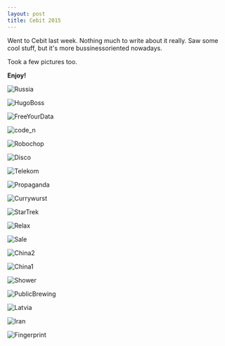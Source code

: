 ```yaml
---
layout: post
title: Cebit 2015
---
```

Went to Cebit last week.
Nothing much to write about it really. Saw some cool stuff, but it's more bussinessoriented nowadays.

Took a few pictures too. 

**Enjoy!**

![Russia](http://arghh.github.io/images/cebit/1.jpg)
            
![HugoBoss](http://arghh.github.io/images/cebit/2.jpg)
            
![FreeYourData](http://arghh.github.io/images/cebit/3.jpg)

![code_n](http://arghh.github.io/images/cebit/4.jpg)

![Robochop](http://arghh.github.io/images/cebit/5.jpg)

![Disco](http://arghh.github.io/images/cebit/6.jpg)

![Telekom](http://arghh.github.io/images/cebit/7.jpg)

![Propaganda](http://arghh.github.io/images/cebit/8.jpg)  

![Currywurst](http://arghh.github.io/images/cebit/9.jpg)

![StarTrek](http://arghh.github.io/images/cebit/10.jpg)  

![Relax](http://arghh.github.io/images/cebit/11.jpg)  

![Sale](http://arghh.github.io/images/cebit/12.jpg)  

![China2](http://arghh.github.io/images/cebit/13.jpg) 

![China1](http://arghh.github.io/images/cebit/14.jpg)  

![Shower](http://arghh.github.io/images/cebit/16.jpg) 

![PublicBrewing](http://arghh.github.io/images/cebit/17.jpg) 

![Latvia](http://arghh.github.io/images/cebit/18.jpg) 

![Iran](http://arghh.github.io/images/cebit/19.jpg)  

![Fingerprint](http://arghh.github.io/images/cebit/20.jpg)

</div>
